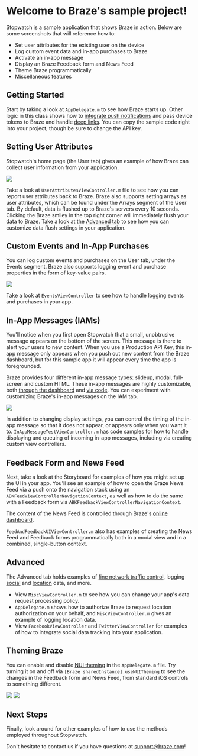 # Welcome to Braze's sample project!

Stopwatch is a sample application that shows Braze in action. Below are some screenshots that will reference how to:

* Set user attributes for the existing user on the device
* Log custom event data and in-app purchases to Braze
* Activate an in-app message
* Display an Braze Feedback form and News Feed
* Theme Braze programmatically
* Miscellaneous features

## Getting Started
Start by taking a look at `AppDelegate.m` to see how Braze starts up. Other logic in this class shows how to [integrate push notifications](https://documentation.braze.com/iOS/#step-3-update-application-code) and pass device tokens to Braze and handle [deep links](https://documentation.braze.com/iOS/#deep-linking).  You can copy the sample code right into your project, though be sure to change the API key.

## Setting User Attributes
Stopwatch's home page (the User tab) gives an example of how Braze can collect user information from your application.

![](Screenshots/user-attributes.png)

Take a look at `UserAttributesViewController.m` file to see how you can report user attributes back to Braze. Braze also supports setting arrays as user attributes, which can be found under the Arrays segment of the User tab. By default, data is flushed up to Braze's servers every 10 seconds. Clicking the Braze smiley in the top right corner will immediately flush your data to Braze. Take a look at the [Advanced tab](#advanced) to see how you can customize data flush settings in your application.

## Custom Events and In-App Purchases
You can log custom events and purchases on the User tab, under the Events segment. Braze also supports logging event and purchase properties in the form of key-value pairs.

![](Screenshots/user-events.png)

Take a look at `EventsViewController` to see how to handle logging events and purchases in your app.

## In-App Messages (IAMs)
You'll notice when you first open Stopwatch that a small, unobtrusive message appears on the bottom of the screen. This message is there to alert your users to new content. When you use a Production API Key, this in-app message only appears when you push out new content from the Braze dashboard, but for this sample app it will appear every time the app is foregrounded.

Braze provides four different in-app message types: slideup, modal, full-screen and custom HTML. These in-app messages are highly customizable, both [through the dashboard](https://documentation.braze.com/iOS/#dashboard-in-app-message-customization) and [via code](https://documentation.braze.com/iOS/#advanced-in-app-message-customization-options). You can experiment with customizing Braze's in-app messages on the IAM tab.

![](Screenshots/iam-ui.png)

In addition to changing display settings, you can control the timing of the in-app message so that it does not appear, or appears only when you want it to. `InAppMessageTestViewController.m` has code samples for how to handle displaying and queuing of incoming in-app messages, including via creating custom view controllers.

## Feedback Form and News Feed
Next, take a look at the Storyboard for examples of how you might set up the UI in your app. You'll see an example of how to open the Braze News Feed via a push onto the navigation stack using an `ABKFeedViewControllerNavigationContext`, as well as how to do the same with a Feedback form via `ABKFeedbackViewControllerNavigationContext`.

The content of the News Feed is controlled through Braze's [online dashboard](https://dashboard.braze.com).

`FeedAndFeedbackUIViewController.m` also has examples of creating the News Feed and Feedback forms programmatically both in a modal view and in a combined, single-button context.

## Advanced
The Advanced tab holds examples of [fine network traffic control](https://documentation.braze.com/iOS/#fine-network-traffic-control), logging [social](https://documentation.braze.com/iOS/#social-data-tracking) and [location](https://documentation.braze.com/iOS/#location-tracking) data, and more.
- View `MiscViewController.m` to see how you can change your app's data request processing policy.
- `AppDelegate.m` shows how to authorize Braze to request location authorization on your behalf, and `MiscViewController.m` gives an example of logging location data.
- View `FacebookViewController` and `TwitterViewController` for examples of how to integrate social data tracking into your application.

## Theming Braze
You can enable and disable [NUI theming](https://github.com/tombenner/nui) in the `AppDelegate.m` file. Try turning it on and off via `[Braze sharedInstance].useNUITheming` to see the changes in the Feedback form and News Feed, from standard iOS controls to something different.

![](Screenshots/feed-no-nui.png)
![](Screenshots/feed-nui.png)

## Next Steps
Finally, look around for other examples of how to use the methods employed throughout Stopwatch.

Don't hesitate to contact us if you have questions at [support@braze.com](mailto:support@braze.com)!
